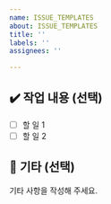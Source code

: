 ```yaml
---
name: ISSUE_TEMPLATES
about: ISSUE_TEMPLATES
title: ''
labels: ''
assignees: ''

---
```


## ✔️ 작업 내용 (선택)

- [ ] 할 일 1
- [ ] 할 일 2

## 💬 기타 (선택)

기타 사항을 작성해 주세요.

